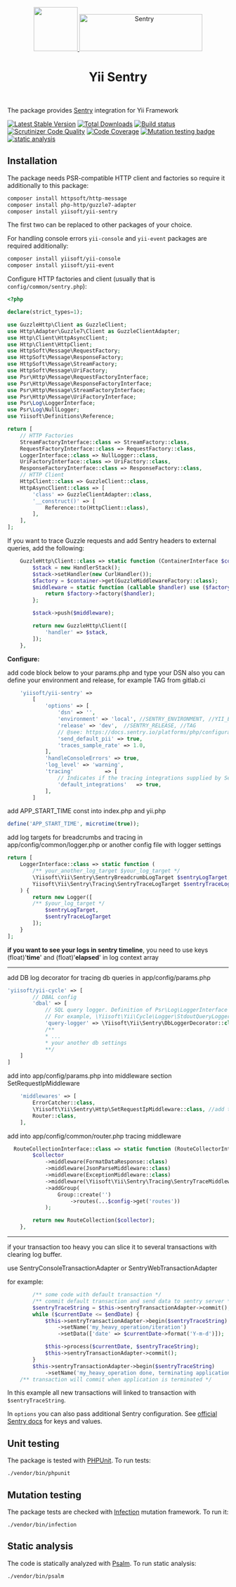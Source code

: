 <p align="center">
    <a href="https://github.com/yiisoft" target="_blank">
        <img src="https://yiisoft.github.io/docs/images/yii_logo.svg" height="100px">
    </a>
    <a href="https://sentry.io/" target="_blank">
      <img src="https://sentry-brand.storage.googleapis.com/sentry-wordmark-dark-280x84.png" alt="Sentry" width="280" height="84">
    </a>
    <h1 align="center">Yii Sentry</h1>
    <br>
</p>

The package provides [Sentry](https://sentry.io/) integration for Yii Framework

[![Latest Stable Version](https://poser.pugx.org/yiisoft/yii-sentry/v/stable.png)](https://packagist.org/packages/yiisoft/yii-sentry)
[![Total Downloads](https://poser.pugx.org/yiisoft/yii-sentry/downloads.png)](https://packagist.org/packages/yiisoft/yii-sentry)
[![Build status](https://github.com/yiisoft/yii-sentry/workflows/build/badge.svg)](https://github.com/yiisoft/yii-sentry/actions?query=workflow%3Abuild)
[![Scrutinizer Code Quality](https://scrutinizer-ci.com/g/yiisoft/yii-sentry/badges/quality-score.png?b=master)](https://scrutinizer-ci.com/g/yiisoft/yii-sentry/?branch=master)
[![Code Coverage](https://scrutinizer-ci.com/g/yiisoft/yii-sentry/badges/coverage.png?b=master)](https://scrutinizer-ci.com/g/yiisoft/yii-sentry/?branch=master)
[![Mutation testing badge](https://img.shields.io/endpoint?style=flat&url=https%3A%2F%2Fbadge-api.stryker-mutator.io%2Fgithub.com%2Fyiisoft%2Fyii-sentry%2Fmaster)](https://dashboard.stryker-mutator.io/reports/github.com/yiisoft/yii-sentry/master)
[![static analysis](https://github.com/yiisoft/yii-sentry/workflows/static%20analysis/badge.svg)](https://github.com/yiisoft/yii-sentry/actions?query=workflow%3A%22static+analysis%22)

## Installation

The package needs PSR-compatible HTTP client and factories so require it additionally to this package:

```bash
composer install httpsoft/http-message
composer install php-http/guzzle7-adapter
composer install yiisoft/yii-sentry
```

The first two can be replaced to other packages of your choice.

For handling console errors `yii-console` and `yii-event` packages are required additionally:

```bash
composer install yiisoft/yii-console
composer install yiisoft/yii-event
```

Configure HTTP factories and client (usually that is `config/common/sentry.php`):

```php
<?php

declare(strict_types=1);

use GuzzleHttp\Client as GuzzleClient;
use Http\Adapter\Guzzle7\Client as GuzzleClientAdapter;
use Http\Client\HttpAsyncClient;
use Http\Client\HttpClient;
use HttpSoft\Message\RequestFactory;
use HttpSoft\Message\ResponseFactory;
use HttpSoft\Message\StreamFactory;
use HttpSoft\Message\UriFactory;
use Psr\Http\Message\RequestFactoryInterface;
use Psr\Http\Message\ResponseFactoryInterface;
use Psr\Http\Message\StreamFactoryInterface;
use Psr\Http\Message\UriFactoryInterface;
use Psr\Log\LoggerInterface;
use Psr\Log\NullLogger;
use Yiisoft\Definitions\Reference;

return [
    // HTTP Factories
    StreamFactoryInterface::class => StreamFactory::class,
    RequestFactoryInterface::class => RequestFactory::class,
    LoggerInterface::class => NullLogger::class,
    UriFactoryInterface::class => UriFactory::class,
    ResponseFactoryInterface::class => ResponseFactory::class,
    // HTTP Client
    HttpClient::class => GuzzleClient::class,
    HttpAsyncClient::class => [
        'class' => GuzzleClientAdapter::class,
        '__construct()' => [
            Reference::to(HttpClient::class),
        ],
    ],
];
```

If you want to trace Guzzle requests and add Sentry headers to external queries, add the following:

```php 
    GuzzleHttp\Client::class => static function (ContainerInterface $container) {
        $stack = new HandlerStack();
        $stack->setHandler(new CurlHandler());
        $factory = $container->get(GuzzleMiddlewareFactory::class);
        $middleware = static function (callable $handler) use ($factory): callable {
            return $factory->factory($handler);
        };

        $stack->push($middleware);

        return new GuzzleHttp\Client([
            'handler' => $stack,
        ]);
    },
```


**Configure:**

add code block below to your params.php
and type your DSN
also you can define your environment and release, for example TAG from gitlab.ci
```php 
    'yiisoft/yii-sentry' =>
        [
            'options' => [
                'dsn' => '',
                'environment' => 'local', //SENTRY_ENVIRONMENT, //YII_ENV,
                'release' => 'dev',  //SENTRY_RELEASE, //TAG
                // @see: https://docs.sentry.io/platforms/php/configuration/options/#send-default-pii
                'send_default_pii' => true,
                'traces_sample_rate' => 1.0,
            ],
            'handleConsoleErrors' => true,
            'log_level' => 'warning',
            'tracing'          => [
                // Indicates if the tracing integrations supplied by Sentry should be loaded
                'default_integrations'   => true,
            ],
        ]
```

add APP_START_TIME const into index.php and yii.php
```php
define('APP_START_TIME', microtime(true));
```

add log targets for breadcrumbs and tracing in app/config/common/logger.php
or another config file with logger settings

```php 
return [
    LoggerInterface::class => static function (
        /** your_another_log_target $your_log_target */
        \Yiisoft\Yii\Sentry\SentryBreadcrumbLogTarget $sentryLogTarget,
        Yiisoft\Yii\Sentry\Tracing\SentryTraceLogTarget $sentryTraceLogTarget
    ) {
        return new Logger([
        /** $your_log_target */
            $sentryLogTarget,
            $sentryTraceLogTarget
        ]);
    }
];
```
**if you want to see your logs in sentry timeline**, you need to use keys (float)'**time**' and (float)'**elapsed**' in log context array
_____

add DB log decorator for tracing db queries in app/config/params.php
```php
'yiisoft/yii-cycle' => [
        // DBAL config
        'dbal' => [
            // SQL query logger. Definition of Psr\Log\LoggerInterface
            // For example, \Yiisoft\Yii\Cycle\Logger\StdoutQueryLogger::class
            'query-logger' => \Yiisoft\Yii\Sentry\DbLoggerDecorator::class,
            /**
            * ...
            * your another db settings 
            **/
    ]
]
```

add into app/config/params.php into middleware section  SetRequestIpMiddleware
```php
    'middlewares' => [
        ErrorCatcher::class,
        \Yiisoft\Yii\Sentry\Http\SetRequestIpMiddleware::class, //add this
        Router::class,
    ],
```

add into app/config/common/router.php tracing middleware
```php
  RouteCollectionInterface::class => static function (RouteCollectorInterface $collector) use ($config) {
        $collector
            ->middleware(FormatDataResponse::class)
            ->middleware(JsonParseMiddleware::class)
            ->middleware(ExceptionMiddleware::class)
            ->middleware(\Yiisoft\Yii\Sentry\Tracing\SentryTraceMiddleware::class) // add this
            ->addGroup(
                Group::create('')
                    ->routes(...$config->get('routes'))
            );

        return new RouteCollection($collector);
    },
 ```

________




if your transaction too heavy you can slice it to several transactions with clearing log buffer.

use SentryConsoleTransactionAdapter or SentryWebTransactionAdapter

for example:

```php
        /** some code with default transaction */
        /** commit default transaction and send data to sentry server */
        $sentryTraceString = $this->sentryTransactionAdapter->commit();
        while ($currentDate <= $endDate) {
            $this->sentryTransactionAdapter->begin($sentryTraceString)
                ->setName('my_heavy_operation/iteration')
                ->setData(['date' => $currentDate->format('Y-m-d')]);

            $this->process($currentDate, $sentryTraceString);
            $this->sentryTransactionAdapter->commit();
        }
        $this->sentryTransactionAdapter->begin($sentryTraceString)
            ->setName('my_heavy_operation done, terminating application');
    /** transaction will commit when application is terminated */
```
In this example all new transactions will linked to transaction with `$sentryTraceString`.


In `options` you can also pass additional Sentry configuration. See 
[official Sentry docs](https://docs.sentry.io/platforms/php/configuration/options/) for keys and values.

## Unit testing

The package is tested with [PHPUnit](https://phpunit.de/). To run tests:

```shell
./vendor/bin/phpunit
```

## Mutation testing

The package tests are checked with [Infection](https://infection.github.io/) mutation framework. To run it:

```shell
./vendor/bin/infection
```

## Static analysis

The code is statically analyzed with [Psalm](https://psalm.dev). To run static analysis:

```shell
./vendor/bin/psalm
```
